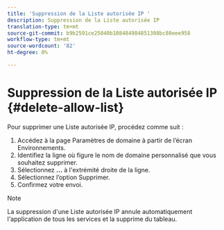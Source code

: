 ```yaml
---
title: 'Suppression de la Liste autorisée IP '
description: Suppression de la Liste autorisée IP
translation-type: tm+mt
source-git-commit: b9b2591ce25040b108484984851308bc80eee958
workflow-type: tm+mt
source-wordcount: '82'
ht-degree: 0%

---
```



# Suppression de la Liste autorisée IP {#delete-allow-list}

Pour supprimer une Liste autorisée IP, procédez comme suit :

1. Accédez à la page Paramètres de domaine à partir de l’écran Environnements.
1. Identifiez la ligne où figure le nom de domaine personnalisé que vous souhaitez supprimer.
1. Sélectionnez **...** à l&#39;extrémité droite de la ligne.
1. Sélectionnez l’option Supprimer.
1. Confirmez votre envoi.

>[!NOTE]
>La suppression d&#39;une Liste autorisée IP annule automatiquement l&#39;application de tous les services et la supprime du tableau.

